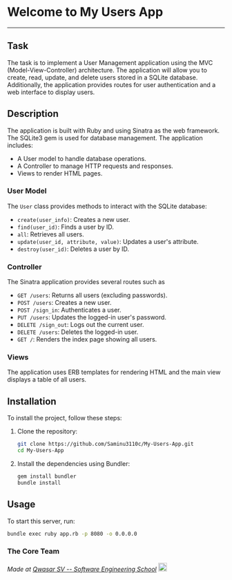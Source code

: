 # Welcome to My Users App
***

## Task
The task is to implement a User Management application using the MVC (Model-View-Controller) architecture.
The application will allow you to create, read, update, and delete users stored in a SQLite database. 
Additionally, the application provides routes for user authentication and a web interface to display users.

## Description
The application is built with Ruby and using Sinatra as the web framework. The SQLite3 gem is used for database management. The application includes:

- A User model to handle database operations.
- A Controller to manage HTTP requests and responses.
- Views to render HTML pages.

### User Model
The `User` class provides methods to interact with the SQLite database:
- `create(user_info)`: Creates a new user.
- `find(user_id)`: Finds a user by ID.
- `all`: Retrieves all users.
- `update(user_id, attribute, value)`: Updates a user's attribute.
- `destroy(user_id)`: Deletes a user by ID.

### Controller
The Sinatra application provides several routes such as 
- `GET /users`: Returns all users (excluding passwords).
- `POST /users`: Creates a new user.
- `POST /sign_in`: Authenticates a user.
- `PUT /users`: Updates the logged-in user's password.
- `DELETE /sign_out`: Logs out the current user.
- `DELETE /users`: Deletes the logged-in user.
- `GET /`: Renders the index page showing all users.

### Views
The application uses ERB templates for rendering HTML and the  main view displays a table of all users.

## Installation
To install the project, follow these steps:

1. Clone the repository:
    ```bash
    git clone https://github.com/Saminu3110c/My-Users-App.git
    cd My-Users-App
    ```

2. Install the dependencies using Bundler:
    ```bash
    gem install bundler
    bundle install
    ```

## Usage
To start this server, run:
```bash
bundle exec ruby app.rb -p 8080 -o 0.0.0.0
```


### The Core Team


<span><i>Made at <a href='https://qwasar.io'>Qwasar SV -- Software Engineering School</a></i></span>
<span><img alt='Qwasar SV -- Software Engineering Schools Logo' src='https://storage.googleapis.com/qwasar-public/qwasar-logo_50x50.png' width='20px' /></span>
